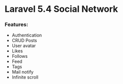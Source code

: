 # Laravel 5.4 Social Network
### Features:
- Authentication
- CRUD Posts
- User avatar
- Likes
- Follows
- Feed
- Tags
- Mail notify
- Infinite scroll